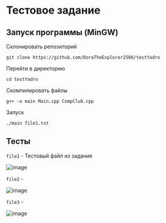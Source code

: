 # Тестовое задание
## Запуск программы (MinGW)
Склонировать репозиторий

```
git clone https://github.com/DoraTheExplorer2508/testYadro
```

Перейти в директорию

```
cd testYadro
```

Скомпилировать файлы

```
g++ -o main Main.cpp CompClub.cpp
```

Запуск

```
./main file1.txt
```

## Тесты

`file1` - Тестовый файл из задания

![image](https://github.com/DoraTheExplorer2508/testYadro/assets/71318362/4ca23e7f-9fd9-46f6-9b55-623cf5a4a3b3)


`file2` - 

![image](https://github.com/DoraTheExplorer2508/testYadro/assets/71318362/f1d8f7fb-d07c-4c48-bf7e-dd6a11d8a703)


`file3` - 

![image](https://github.com/DoraTheExplorer2508/testYadro/assets/71318362/729c21d1-8e10-4636-8dcd-915c66df1e54)

